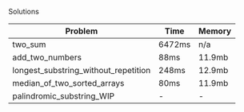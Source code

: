 Solutions

Problem|Time|Memory
-------|----|------
two_sum|6472ms|n/a
add_two_numbers|88ms|11.9mb
longest_substring_without_repetition|248ms|12.9mb
median_of_two_sorted_arrays|80ms|11.9mb
palindromic_substring_WIP|-|-
